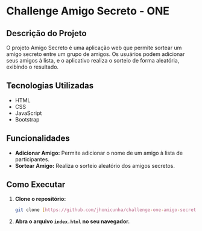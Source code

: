 # Challenge Amigo Secreto - ONE

## Descrição do Projeto

O projeto Amigo Secreto é uma aplicação web que permite sortear um amigo secreto entre um grupo de amigos. Os usuários podem adicionar seus amigos à lista, e o aplicativo realiza o sorteio de forma aleatória, exibindo o resultado.

## Tecnologias Utilizadas

*   HTML
*   CSS
*   JavaScript
*   Bootstrap

## Funcionalidades

*   **Adicionar Amigo:** Permite adicionar o nome de um amigo à lista de participantes.
*   **Sortear Amigo:** Realiza o sorteio aleatório dos amigos secretos.

## Como Executar

1.  **Clone o repositório:**

    ```bash
    git clone [https://github.com/jhonicunha/challenge-one-amigo-secreto.git](https://github.com/jhonicunha/challenge-one-amigo-secreto.git)
    ```

2.  **Abra o arquivo `index.html` no seu navegador.**